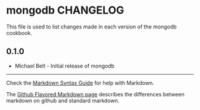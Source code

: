 mongodb CHANGELOG
=====================

This file is used to list changes made in each version of the mongodb cookbook.

0.1.0
-----
- Michael Belt - Initial release of mongodb

- - -
Check the [Markdown Syntax Guide](http://daringfireball.net/projects/markdown/syntax) for help with Markdown.

The [Github Flavored Markdown page](http://github.github.com/github-flavored-markdown/) describes the differences between markdown on github and standard markdown.
